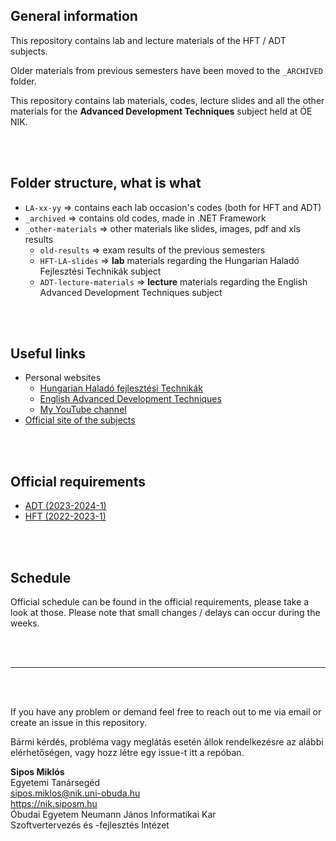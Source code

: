 ## General information

This repository contains lab and lecture materials of the HFT / ADT subjects.

Older materials from previous semesters have been moved to the `_ARCHIVED` folder.

This repository contains lab materials, codes, lecture slides and all the other materials for the **Advanced Development Techniques** subject held at ÓE NIK.

<br><br>

## Folder structure, what is what
- `LA-xx-yy` => contains each lab occasion's codes (both for HFT and ADT)
- `_archived` => contains old codes, made in .NET Framework
- `_other-materials` => other materials like slides, images, pdf and xls results
    - `old-results` => exam results of the previous semesters
    - `HFT-LA-slides` => **lab** materials regarding the Hungarian Haladó Fejlesztési Technikák subject
    - `ADT-lecture-materials` => **lecture** materials regarding the English Advanced Development Techniques subject

<br><br>

## Useful links
- Personal websites
  - [Hungarian Haladó fejlesztési Technikák](https://nik.siposm.hu/hft-minfo)
  - [English Advanced Development Techniques](https://nik.siposm.hu/adt)
  - [My YouTube channel](https://www.youtube.com/siposm)
- [Official site of the subjects](https://nikprog.hu)

<br><br>

## Official requirements
- [ADT (2023-2024-1)](https://nik.uni-obuda.hu/targyleirasok/tantargyak/advanced-development-techniques-5/)
- [HFT (2022-2023-1)](https://nik.uni-obuda.hu/targyleirasok/wp-content/uploads/2022/06/HFT_2022-23-I_BSC-1.pdf)

<br><br>

## Schedule

Official schedule can be found in the official requirements, please take a look at those. Please note that small changes / delays can occur during the weeks.

<br><br>

---

<br><br>

If you have any problem or demand feel free to reach out to me via email or create an issue in this repository.

Bármi kérdés, probléma vagy meglátás esetén állok rendelkezésre az alábbi elérhetőségen, vagy hozz létre egy issue-t itt a repóban.

**Sipos Miklós**\
Egyetemi Tanársegéd\
sipos.miklos@nik.uni-obuda.hu\
https://nik.siposm.hu \
Óbudai Egyetem Neumann János Informatikai Kar\
Szoftvertervezés és -fejlesztés Intézet
